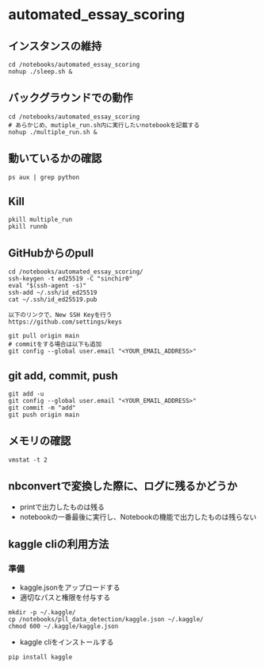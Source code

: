 # automated_essay_scoring

## インスタンスの維持
```
cd /notebooks/automated_essay_scoring
nohup ./sleep.sh &
```

## バックグラウンドでの動作
```
cd /notebooks/automated_essay_scoring
# あらかじめ、mutiple_run.sh内に実行したいnotebookを記載する
nohup ./multiple_run.sh &
```

## 動いているかの確認
```
ps aux | grep python
```

## Kill
```
pkill multiple_run
pkill runnb
```

## GitHubからのpull
```
cd /notebooks/automated_essay_scoring/
ssh-keygen -t ed25519 -C "sinchir0"
eval "$(ssh-agent -s)"
ssh-add ~/.ssh/id_ed25519
cat ~/.ssh/id_ed25519.pub
```

```
以下のリンクで、New SSH Keyを行う
https://github.com/settings/keys
```

```
git pull origin main
# commitをする場合は以下も追加
git config --global user.email "<YOUR_EMAIL_ADDRESS>"
```

## git add, commit, push

```
git add -u
git config --global user.email "<YOUR_EMAIL_ADDRESS>"
git commit -m "add"
git push origin main
```

## メモリの確認
```
vmstat -t 2
```

## nbconvertで変換した際に、ログに残るかどうか
- printで出力したものは残る
- notebookの一番最後に実行し、Notebookの機能で出力したものは残らない

## kaggle cliの利用方法

### 準備
- kaggle.jsonをアップロードする
- 適切なパスと権限を付与する
```
mkdir -p ~/.kaggle/
cp /notebooks/pll_data_detection/kaggle.json ~/.kaggle/
chmod 600 ~/.kaggle/kaggle.json
```

- kaggle cliをインストールする
```
pip install kaggle
```

